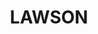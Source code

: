 ---
lastmod: '2025-04-06T06:05:20+00:00'
latitude: -33.725566
layout: suburb
longitude: 150.431839
postcode: '2783'
state: NSW
title: LAWSON
url: /nsw/lawson/
---
